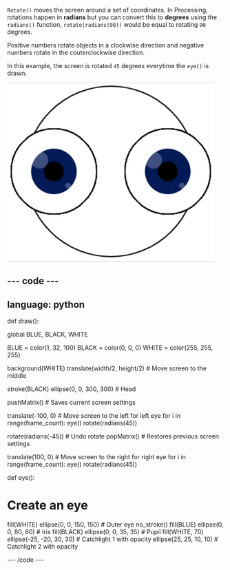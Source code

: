 
`Rotate()` moves the screen around a set of coordinates. In Processing, rotations happen in **radians** but you can convert this to **degrees** using the `radians()` function, `rotate(radians(90))` would be equal to rotating `90` degrees. 

Positive numbers rotate objects in a clockwise direction and negative numbers rotate in the couterclockwise direction. 

In this example, the screen is rotated `45` degrees everytime the `eye()` is drawn. 

![The output area with a moving image showing a rotating eye made of circles](images/rotate_eyes.gif)

--- code ---
---
language: python
---

def draw():
  
  global BLUE, BLACK, WHITE

  BLUE = color(1, 32, 100)
  BLACK = color(0, 0, 0)
  WHITE = color(255, 255, 255)
 
  background(WHITE)
  translate(width/2, height/2) # Move screen to the middle 

  stroke(BLACK)
  ellipse(0, 0, 300, 300) # Head
  
  pushMatrix() # Saves current screen settings
  
  translate(-100, 0) # Move screen to the left for left eye
  for i in range(frame_count):
    eye()
    rotate(radians(45))

  rotate(radians(-45)) # Undo rotate
  popMatrix() # Restores previous screen settings
  
  translate(100, 0) # Move screen to the right for right eye
  for i in range(frame_count):
    eye()
    rotate(radians(45))    
  
def eye():
  
# Create an eye
  fill(WHITE)
  ellipse(0, 0, 150, 150) # Outer eye
  no_stroke()
  fill(BLUE)
  ellipse(0, 0, 80, 80) # Iris
  fill(BLACK)
  ellipse(0, 0, 35, 35) # Pupil
  fill(WHITE, 70)
  ellipse(-25, -20, 30, 30) # Catchlight 1 with opacity
  ellipse(25, 25, 10, 10) # Catchlight 2 with opacity

--- /code ---
